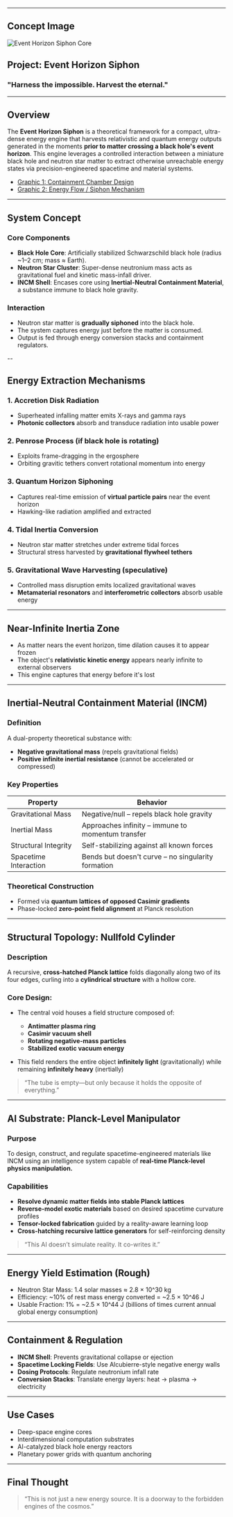
---


##  Concept Image

![Event Horizon Siphon Core](https://github.com/Mattbusel/-Event-Horizon-Siphon/blob/main/ChatGPT%20Image%20Apr%2029%2C%202025%2C%2006_58_54%20AM.png)




## Project: Event Horizon Siphon

### "Harness the impossible. Harvest the eternal."

---

##  Overview

The **Event Horizon Siphon** is a theoretical framework for a compact, ultra-dense energy engine that harvests relativistic and quantum energy outputs generated in the moments **prior to matter crossing a black hole's event horizon**. This engine leverages a controlled interaction between a miniature black hole and neutron star matter to extract otherwise unreachable energy states via precision-engineered spacetime and material systems.

- [Graphic 1: Containment Chamber Design](./Graphic%201.png)
- [Graphic 2: Energy Flow / Siphon Mechanism](./Graphic%202.png)

---

##  System Concept

### Core Components

* **Black Hole Core**: Artificially stabilized Schwarzschild black hole (radius \~1–2 cm; mass ≈ Earth).
* **Neutron Star Cluster**: Super-dense neutronium mass acts as gravitational fuel and kinetic mass-infall driver.
* **INCM Shell**: Encases core using **Inertial-Neutral Containment Material**, a substance immune to black hole gravity.

### Interaction

* Neutron star matter is **gradually siphoned** into the black hole.
* The system captures energy just before the matter is consumed.
* Output is fed through energy conversion stacks and containment regulators.

--
##  Energy Extraction Mechanisms

### 1. **Accretion Disk Radiation**

* Superheated infalling matter emits X-rays and gamma rays
* **Photonic collectors** absorb and transduce radiation into usable power

### 2. **Penrose Process** (if black hole is rotating)

* Exploits frame-dragging in the ergosphere
* Orbiting gravitic tethers convert rotational momentum into energy

### 3. **Quantum Horizon Siphoning**

* Captures real-time emission of **virtual particle pairs** near the event horizon
* Hawking-like radiation amplified and extracted

### 4. **Tidal Inertia Conversion**

* Neutron star matter stretches under extreme tidal forces
* Structural stress harvested by **gravitational flywheel tethers**

### 5. **Gravitational Wave Harvesting** (speculative)

* Controlled mass disruption emits localized gravitational waves
* **Metamaterial resonators** and **interferometric collectors** absorb usable energy

---

##  Near-Infinite Inertia Zone

* As matter nears the event horizon, time dilation causes it to appear frozen
* The object's **relativistic kinetic energy** appears nearly infinite to external observers
* This engine captures that energy before it's lost

---

##  Inertial-Neutral Containment Material (INCM)

### Definition

A dual-property theoretical substance with:

* **Negative gravitational mass** (repels gravitational fields)
* **Positive infinite inertial resistance** (cannot be accelerated or compressed)

### Key Properties

| Property              | Behavior                                           |
| --------------------- | -------------------------------------------------- |
| Gravitational Mass    | Negative/null – repels black hole gravity          |
| Inertial Mass         | Approaches infinity – immune to momentum transfer  |
| Structural Integrity  | Self-stabilizing against all known forces          |
| Spacetime Interaction | Bends but doesn't curve – no singularity formation |

### Theoretical Construction

* Formed via **quantum lattices of opposed Casimir gradients**
* Phase-locked **zero-point field alignment** at Planck resolution

---

##  Structural Topology: Nullfold Cylinder

### Description

A recursive, **cross-hatched Planck lattice** folds diagonally along two of its four edges, curling into a **cylindrical structure** with a hollow core.

### Core Design:

* The central void houses a field structure composed of:

  * **Antimatter plasma ring**
  * **Casimir vacuum shell**
  * **Rotating negative-mass particles**
  * **Stabilized exotic vacuum energy**
* This field renders the entire object **infinitely light** (gravitationally) while remaining **infinitely heavy** (inertially)

> “The tube is empty—but only because it holds the opposite of everything.”

---

##  AI Substrate: Planck-Level Manipulator

### Purpose

To design, construct, and regulate spacetime-engineered materials like INCM using an intelligence system capable of **real-time Planck-level physics manipulation.**

### Capabilities

* **Resolve dynamic matter fields into stable Planck lattices**
* **Reverse-model exotic materials** based on desired spacetime curvature profiles
* **Tensor-locked fabrication** guided by a reality-aware learning loop
* **Cross-hatching recursive lattice generators** for self-reinforcing density

> “This AI doesn’t simulate reality. It co-writes it.”

---

## Energy Yield Estimation (Rough)

* Neutron Star Mass: 1.4 solar masses ≈ 2.8 × 10^30 kg
* Efficiency: \~10% of rest mass energy converted = \~2.5 × 10^46 J
* Usable Fraction: 1% = \~2.5 × 10^44 J (billions of times current annual global energy consumption)

---

## Containment & Regulation

* **INCM Shell**: Prevents gravitational collapse or ejection
* **Spacetime Locking Fields**: Use Alcubierre-style negative energy walls
* **Dosing Protocols**: Regulate neutronium infall rate
* **Conversion Stacks**: Translate energy layers: heat → plasma → electricity

---

##  Use Cases

* Deep-space engine cores
* Interdimensional computation substrates
* AI-catalyzed black hole energy reactors
* Planetary power grids with quantum anchoring

---

##  Final Thought

> “This is not just a new energy source. It is a doorway to the forbidden engines of the cosmos.”



